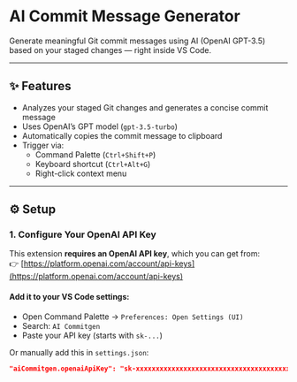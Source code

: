# AI Commit Message Generator

Generate meaningful Git commit messages using AI (OpenAI GPT-3.5) based on your staged changes — right inside VS Code.

---

## ✨ Features

- Analyzes your staged Git changes and generates a concise commit message
- Uses OpenAI’s GPT model (`gpt-3.5-turbo`)
- Automatically copies the commit message to clipboard
- Trigger via:
  - Command Palette (`Ctrl+Shift+P`)
  - Keyboard shortcut (`Ctrl+Alt+G`)
  - Right-click context menu

---

## ⚙️ Setup

### 1. Configure Your OpenAI API Key

This extension **requires an OpenAI API key**, which you can get from:  
👉 [https://platform.openai.com/account/api-keys](https://platform.openai.com/account/api-keys)

#### Add it to your VS Code settings:

- Open Command Palette → `Preferences: Open Settings (UI)`
- Search: `AI Commitgen`
- Paste your API key (starts with `sk-...`)

Or manually add this in `settings.json`:

```json
"aiCommitgen.openaiApiKey": "sk-xxxxxxxxxxxxxxxxxxxxxxxxxxxxxxxxxxxxxxxx"
